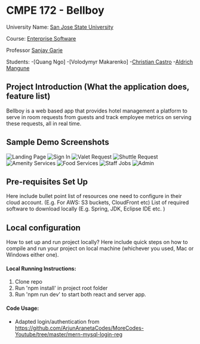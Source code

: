 # CMPE 172 - Bellboy

University Name: [San Jose State University](http://www.sjsu.edu/)

Course: [Enterprise Software](http://info.sjsu.edu/web-dbgen/catalog/courses/CMPE172.html)

Professor [Sanjay Garje](https://www.linkedin.com/in/sanjaygarje/)

Students:
-[Quang Ngo]
-[Volodymyr Makarenko]
-[Christian Castro](https://www.linkedin.com/in/ccastro3/)
-[Aldrich Mangune](https://www.linkedin.com/in/aldrich-mangune/)

## Project Introduction (What the application does, feature list)
Bellboy is a web based app that provides hotel management a platform to serve in room requests from guests and track employee metrics on serving these requests, all in real time.

## Sample Demo Screenshots
![Landing Page](https://drive.google.com/open?id=1asgBWMkEB78OsFCk9VhkITdT-S5NTWFW)
![Sign In](https://drive.google.com/open?id=1xbH9WGlyV6pHYlbpXrV9dr95Pce-T4JA)
![Valet Request](https://drive.google.com/open?id=1u98Gj4JiBDc2rISuPEbgGE1nyikdQljO)
![Shuttle Request](https://drive.google.com/open?id=1cOrtpRGIufkFZma7WBrNJhlxv0IWuPZf)
![Amenity Services](https://drive.google.com/open?id=13Vnv6Mxb4zGssVIuU4TZaemEwKc9_3R2)
![Food Services](https://drive.google.com/open?id=1sOpuXFTCfOpdNfm4jDb7Lyg_10QVhpHp)
![Staff Jobs](https://drive.google.com/open?id=1x79kRAnulUNLrfxuQvQ7gylcdvPWIYZ5)
![Admin](https://drive.google.com/open?id=1rh9TWUUfc5o6us-Fji2nGeN4k1BM-Tn2)


## Pre-requisites Set Up
Here include bullet point list of resources one need to configure in their cloud account. (E.g. For AWS: S3 buckets, CloudFront etc)
List of required software to download locally (E.g. Spring, JDK, Eclipse IDE etc. )

## Local configuration
How to set up and run project locally?
Here include quick steps on how to compile and run your project on local machine (whichever you used, Mac or Windows either one).

#### Local Running Instructions:
1. Clone repo
2. Run 'npm install' in project root folder
3. Run 'npm run dev' to start both react and server app.

#### Code Usage:
- Adapted login/authentication from https://github.com/ArjunAranetaCodes/MoreCodes-Youtube/tree/master/mern-mysql-login-reg
